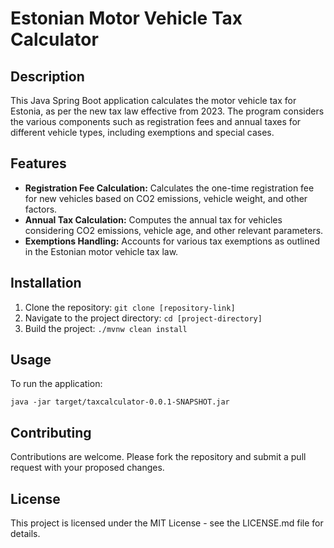 # Estonian Motor Vehicle Tax Calculator

## Description

This Java Spring Boot application calculates the motor vehicle tax for Estonia, as per the new tax law effective from 2023. The program considers the various components such as registration fees and annual taxes for different vehicle types, including exemptions and special cases.

## Features

- **Registration Fee Calculation:** Calculates the one-time registration fee for new vehicles based on CO2 emissions, vehicle weight, and other factors.
- **Annual Tax Calculation:** Computes the annual tax for vehicles considering CO2 emissions, vehicle age, and other relevant parameters.
- **Exemptions Handling:** Accounts for various tax exemptions as outlined in the Estonian motor vehicle tax law.

## Installation

1. Clone the repository: `git clone [repository-link]`
2. Navigate to the project directory: `cd [project-directory]`
3. Build the project: `./mvnw clean install`

## Usage

To run the application:

```shell
java -jar target/taxcalculator-0.0.1-SNAPSHOT.jar
```

## Contributing
Contributions are welcome. Please fork the repository and submit a pull request with your proposed changes.

## License
This project is licensed under the MIT License - see the LICENSE.md file for details.
